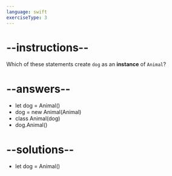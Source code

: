 ```yaml
---
language: swift
exerciseType: 3
---
```


# --instructions--

Which of these statements create `dog` as an __instance__ of `Animal`?

# --answers--

- let dog = Animal()
- dog = new Animal(Animal)
- class Animal(dog)
- dog.Animal()

# --solutions--

- let dog = Animal()
